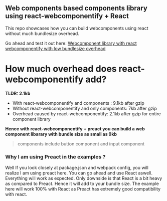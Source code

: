 ## Web components based components library using react-webcomponentify + React

This repo showcases how you can build webcomponents using react without much bundlesize overhead.

Go ahead and test it out here: <a href="https://master-atul.github.io/webcomponents-with-react-webcomponentify" alt="components library link" > Webcomponent library with react webcomponentify with low bundlesize overhead </a>

# How much overhead does react-webcomponentify add?

**TLDR: 2.1kb**

- With react-webcomponentify and components : 9.1kb after gzip
- Without react-webcomponentify and only components: 7kb after gzip
- Overhead caused by react-webcomponentify: 2.1kb after gzip for entire component library

**Hence with react-webcomponentify + preact you can build a web component libarary with bundle size as small as 9kb**

> components include button component and input component

### Why I am using Preact in the examples ?

Well If you look closely at package.json and webpack config, you will realize I am using preact here. You can go ahead and use React aswell. Everything will work as expected. Only downside is that React is a bit heavy as compared to Preact. Hence it will add to your bundle size. The example here will work 100% with React as Preact has extremely good compatibility with react.
